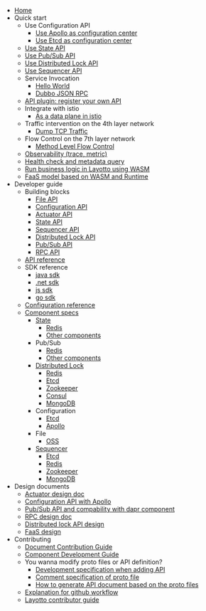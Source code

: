 - [Home](/en/README.md)
- Quick start
  - Use Configuration API
    - [Use Apollo as configuration center](en/start/configuration/start-apollo.md)
    - [Use Etcd as configuration center](en/start/configuration/start.md)
  - [Use State API](en/start/state/start.md)
  - [Use Pub/Sub API](en/start/pubsub/start.md)
  - [Use Distributed Lock API](en/start/lock/start.md)
  - [Use Sequencer API](en/start/sequencer/start.md)
  - Service Invocation
    - [Hello World](en/start/rpc/helloworld.md)
    - [Dubbo JSON RPC](en/start/rpc/dubbo_json_rpc.md)    
  - [API plugin: register your own API](en/start/api_plugin/helloworld.md)
  - Integrate with istio
    - [As a data plane in istio](en/start/istio/start.md)
  - Traffic intervention on the 4th layer network
    - [Dump TCP Traffic](en/start/network_filter/tcpcopy.md)
  - Flow Control on the 7th layer network
    - [Method Level Flow Control](en/start/stream_filter/flow_control.md)
  - [Observability (trace, metric)](en/start/trace/trace.md)
  - [Health check and metadata query](en/start/actuator/start.md)
  - [Run business logic in Layotto using WASM](en/start/wasm/start.md)
  - [FaaS model based on WASM and Runtime](en/start/faas/start.md)
- Developer guide
  - Building blocks
    - [File API](en/building_blocks/file/file.md)
    - [Configuration API](en/building_blocks/configuration/reference.md)
    - [Actuator API](en/building_blocks/actuator/actuator.md)
    - [State API](en/building_blocks/state/reference.md)
    - [Sequencer API](en/building_blocks/sequencer/reference.md)
    - [Distributed Lock API](en/building_blocks/lock/reference.md)
    - [Pub/Sub API](en/building_blocks/pubsub/reference.md)
    - [RPC API](en/building_blocks/rpc/reference.md)    
  - [API reference](https://github.com/mosn/layotto/blob/main/docs/en/api_reference/api_reference_v1.md)
  - SDK reference
    - [java sdk](https://github.com/layotto/java-sdk)
    - [.net sdk](https://github.com/layotto/dotnet-sdk)
    - [js sdk](https://github.com/layotto/js-sdk)
    - [go sdk](en/sdk_reference/go/start.md)
  - [Configuration reference](en/configuration/overview.md)  
  - [Component specs](en/component_specs/overview.md)
    - [State](en/component_specs/state/common.md)
      - [Redis](en/component_specs/state/redis.md)
      - [Other components](en/component_specs/state/others.md)
    - Pub/Sub
      - [Redis](en/component_specs/pubsub/redis.md)
      - [Other components](en/component_specs/pubsub/others.md)
    - [Distributed Lock](en/component_specs/lock/common.md)
      - [Redis](en/component_specs/lock/redis.md)  
      - [Etcd](en/component_specs/lock/etcd.md)
      - [Zookeeper](en/component_specs/lock/zookeeper.md)
      - [Consul](en/component_specs/lock/consul.md)
      - [MongoDB](en/component_specs/lock/mongo.md)
    - Configuration
      - [Etcd](en/component_specs/configuration/etcd.md)
      - [Apollo](en/component_specs/configuration/apollo.md)
    - File
      - [OSS](en/component_specs/file/oss.md)
    - [Sequencer](en/component_specs/sequencer/common.md)
      - [Etcd](en/component_specs/sequencer/etcd.md)
      - [Redis](en/component_specs/sequencer/redis.md)
      - [Zookeeper](en/component_specs/sequencer/zookeeper.md)
      - [MongoDB](en/component_specs/sequencer/mongo.md)
- Design documents
  - [Actuator design doc](en/design/actuator/actuator-design-doc.md)
  - [Configuration API with Apollo](en/design/configuration/configuration-api-with-apollo.md)
  - [Pub/Sub API and compability with dapr component](en/design/pubsub/pubsub-api-and-compability-with-dapr-component.md)
  - [RPC design doc](en/design/rpc/rpc-design-doc.md)
  - [Distributed lock API design](en/design/lock/lock-api-design.md)
  - [FaaS design](en/design/faas/faas-poc-design.md)
- Contributing
  - [Document Contribution Guide](en/development/contributing-doc.md)
  - [Component Development Guide](en/development/developing-component.md)
  - You wanna modify proto files or API definition?
    - [Development specification when adding API](en/development/developing-api.md)
    - [Comment specification of proto file](en/api_reference/comment_spec_of_proto.md)
    - [How to generate API document based on the proto files](en/api_reference/how_to_generate_api_doc.md)
  - [Explanation for github workflow](en/development/explanation-for-github-workflow.md)
  - [Layotto contributor guide](en/development/CONTRIBUTING.md)

